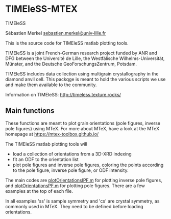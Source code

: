 # TIMEleSS-MTEX

TIMEleSS

Sébastien Merkel
sebastien.merkel@univ-lille.fr


This is the source code for TIMEleSS matlab plotting tools.

TIMEleSS is a joint French-German research project funded by ANR and DFG between the Université de Lille, the Westfälische Wilhelms-Universität, Münster, and the Deutsche GeoForschungsZentrum, Potsdam. 

TIMEleSS includes data collection using multigrain crystallography in the diamond anvil cell. This packqge is meant to hold the various scripts we use and make them available to the community.

Information on TIMEleSS: http://timeless.texture.rocks/

## Main functions

These functions are meant to plot grain orientations (pole figures, inverse pole figures) using MTeX. For more about MTeX, have a look at the MTeX homepage at https://mtex-toolbox.github.io/

The TIMEleSS matlab plotting tools will
 * load a collection of orientations from a 3D-XRD indexing
 * fit an ODF to the orientation list
 * plot pole figures and inverse pole figures, coloring the points according to the pole figure, inverse pole figure, or ODF intensity.
 
The main codes are [plotOrientationsIPF.m](plotOrientationsIPF.m) for plotting inverse pole figures, and [plotOrientationsPF.m](plotOrientationsPF.m) for plotting  pole figures. There are a few examples at the top of each file.

In all examples 'ss' is sample symmetry and 'cs' are crystal symmetry, as commonly used in MTeX. They need to be defined before loading orientations.
